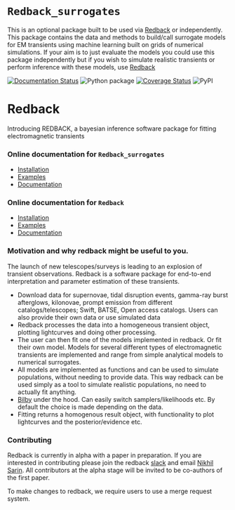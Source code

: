 # `Redback_surrogates`
This is an optional package built to be used via [Redback](https://redback.readthedocs.io/en/latest/) or independently. 
This package contains the data and methods to build/call surrogate models for EM transients using machine learning built on grids of numerical simulations.
If your aim is to just evaluate the models you could use this package independently but if you wish to simulate realistic transients or perform inference with these models, use [Redback](https://redback.readthedocs.io/en/latest/)

[![Documentation Status](https://readthedocs.org/projects/redback_surrogates/badge/?version=latest)](https://redback_surrogates.readthedocs.io/en/latest/?badge=latest)
![Python package](https://github.com/nikhil-sarin/redback_surrogates/workflows/Python%20application/badge.svg)
[![Coverage Status](https://coveralls.io/repos/github/nikhil-sarin/redback_surrogates/badge.svg?branch=main)](https://coveralls.io/github/nikhil-sarin/redback_surrogates?branch=main)
![PyPI](https://img.shields.io/pypi/v/redback_surrogates)

# Redback
Introducing REDBACK, a bayesian inference software package for fitting electromagnetic transients

### Online documentation for `Redback_surrogates`

- [Installation](https://redback_surrogates.readthedocs.io/en/latest/)
- [Examples](https://github.com/nikhil-sarin/redback_surrogates/tree/master/examples)
- [Documentation](https://redback_surrogates.readthedocs.io/en/latest/)

### Online documentation for `Redback`
- [Installation](https://redback.readthedocs.io/en/latest/)
- [Examples](https://github.com/nikhil-sarin/redback/tree/master/examples)
- [Documentation](https://redback.readthedocs.io/en/latest/)

### Motivation and why redback might be useful to you.
The launch of new telescopes/surveys is leading to an explosion of transient observations. 
Redback is a software package for end-to-end interpretation and parameter estimation of these transients.

- Download data for supernovae, tidal disruption events, gamma-ray burst afterglows, kilonovae, prompt emission from 
  different catalogs/telescopes; Swift, BATSE, Open access catalogs. Users can also provide their own data or use simulated data
- Redback processes the data into a homogeneous transient object, plotting lightcurves and doing other processing.
- The user can then fit one of the models implemented in redback. Or fit their own model. Models for several different types of electromagnetic transients are implemented and range from simple analytical models to numerical surrogates.
- All models are implemented as functions and can be used to simulate populations, without needing to provide data. This way redback can be used simply as a tool to simulate realistic populations, no need to actually fit anything.
- [Bilby](https://lscsoft.docs.ligo.org/bilby/index.html) under the hood. Can easily switch samplers/likelihoods etc. By default the choice is made depending on the data.
- Fitting returns a homogenous result object, with functionality to plot lightcurves and the posterior/evidence etc.

### Contributing 
Redback is currently in alpha with a paper in preparation. 
If you are interested in contributing please join the redback 
[slack](https://join.slack.com/t/redback-group/shared_invite/zt-1l0x9kzbn-Wf3rkvX2q~yAHGBfM9jmFA)
and email [Nikhil Sarin](mailto:nikhil.sarin@su.se?subject=Contributing%20to%20redback). 
All contributors at the alpha stage will be invited to be co-authors of the first paper.

To make changes to redback, we require users to use a merge request system. 
